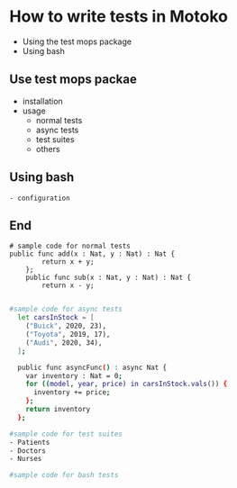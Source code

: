 # How to write tests in Motoko

- Using the test mops package
- Using bash

## Use test mops packae

- installation
- usage
    - normal tests
    - async tests
    - test suites
    - others

## Using bash
    - configuration


## End









```motoko
# sample code for normal tests
public func add(x : Nat, y : Nat) : Nat {
		return x + y;
	};
	public func sub(x : Nat, y : Nat) : Nat {
		return x - y;
	

```

```bash
#sample code for async tests
  let carsInStock = [
    ("Buick", 2020, 23),
    ("Toyota", 2019, 17),
    ("Audi", 2020, 34),
  ];

  public func asyncFunc() : async Nat {
    var inventory : Nat = 0;
    for ((model, year, price) in carsInStock.vals()) {
      inventory += price;
    };
    return inventory
  };
```

```bash
#sample code for test suites
- Patients
- Doctors
- Nurses
```

```bash
#sample code for bash tests





```

